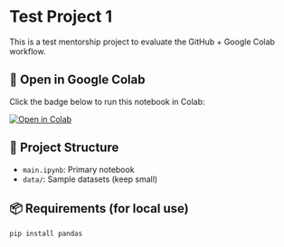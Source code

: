 # Test Project 1

This is a test mentorship project to evaluate the GitHub + Google Colab workflow.

## 🔗 Open in Google Colab

Click the badge below to run this notebook in Colab:

[![Open in Colab](https://colab.research.google.com/assets/colab-badge.svg)](https://colab.research.google.com/github/YOUR_USERNAME/test-project-1/blob/main/main.ipynb)

## 📂 Project Structure

- `main.ipynb`: Primary notebook
- `data/`: Sample datasets (keep small)

## 📦 Requirements (for local use)

```bash
pip install pandas
